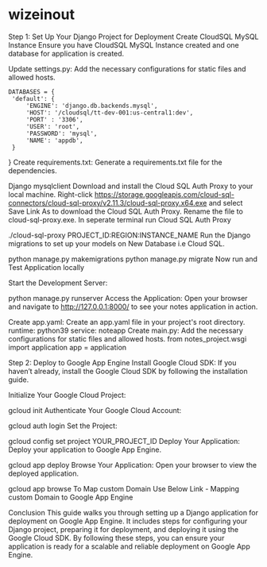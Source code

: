  # wizeinout



Step 1: Set Up Your Django Project for Deployment
Create CloudSQL MySQL Instance Ensure you have CloudSQL MySQL Instance created and one database for application is created.

Update settings.py: Add the necessary configurations for static files and allowed hosts.

    DATABASES = {
     'default': {
         'ENGINE': 'django.db.backends.mysql',
         'HOST': '/cloudsql/tt-dev-001:us-central1:dev',
         'PORT' : '3306',
         'USER': 'root',
         'PASSWORD': 'mysql',
         'NAME': 'appdb',
     }
   }
Create requirements.txt: Generate a requirements.txt file for the dependencies.

   Django
   mysqlclient
Download and install the Cloud SQL Auth Proxy to your local machine. Right-click https://storage.googleapis.com/cloud-sql-connectors/cloud-sql-proxy/v2.11.3/cloud-sql-proxy.x64.exe and select Save Link As to download the Cloud SQL Auth Proxy. Rename the file to cloud-sql-proxy.exe. In seperate terminal run Cloud SQL Auth Proxy

   ./cloud-sql-proxy PROJECT_ID:REGION:INSTANCE_NAME
Run the Django migrations to set up your models on New Database i.e Cloud SQL.

   python manage.py makemigrations
   python manage.py migrate
Now run and Test Application locally

Start the Development Server:

python manage.py runserver
Access the Application: Open your browser and navigate to http://127.0.0.1:8000/ to see your notes application in action.

Create app.yaml: Create an app.yaml file in your project's root directory.
   runtime: python39
   service: noteapp
Create main.py: Add the necessary configurations for static files and allowed hosts.
   from notes_project.wsgi import application
   app = application

   
Step 2: Deploy to Google App Engine
Install Google Cloud SDK: If you haven’t already, install the Google Cloud SDK by following the installation guide.

Initialize Your Google Cloud Project:

gcloud init
Authenticate Your Google Cloud Account:

gcloud auth login
Set the Project:

gcloud config set project YOUR_PROJECT_ID
Deploy Your Application: Deploy your application to Google App Engine.

gcloud app deploy
Browse Your Application: Open your browser to view the deployed application.

gcloud app browse
To Map custom Domain Use Below Link - Mapping custom Domain to Google App Engine

Conclusion
This guide walks you through setting up a Django application for deployment on Google App Engine. It includes steps for configuring your Django project, preparing it for deployment, and deploying it using the Google Cloud SDK. By following these steps, you can ensure your application is ready for a scalable and reliable deployment on Google App Engine.

